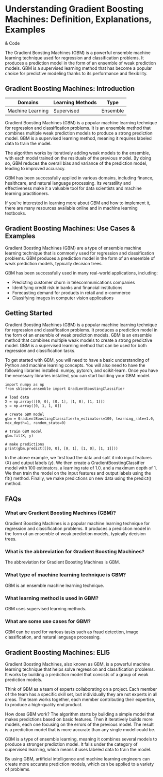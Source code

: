 # Understanding Gradient Boosting Machines: Definition, Explanations, Examples
& Code

The Gradient Boosting Machines (GBM) is a powerful ensemble machine learning
technique used for regression and classification problems. It produces a
prediction model in the form of an ensemble of weak prediction models. GBM is
a supervised learning method that has become a popular choice for predictive
modeling thanks to its performance and flexibility.

## Gradient Boosting Machines: Introduction

Domains | Learning Methods | Type  
---|---|---  
Machine Learning | Supervised | Ensemble  
  
Gradient Boosting Machines (GBM) is a popular machine learning technique for
regression and classification problems. It is an ensemble method that combines
multiple weak prediction models to produce a strong prediction model. GBM is a
supervised learning method, meaning it requires labeled data to train the
model.

The algorithm works by iteratively adding weak models to the ensemble, with
each model trained on the residuals of the previous model. By doing so, GBM
reduces the overall bias and variance of the prediction model, leading to
improved accuracy.

GBM has been successfully applied in various domains, including finance,
healthcare, and natural language processing. Its versatility and effectiveness
make it a valuable tool for data scientists and machine learning
practitioners.

If you're interested in learning more about GBM and how to implement it, there
are many resources available online and in machine learning textbooks.

## Gradient Boosting Machines: Use Cases & Examples

Gradient Boosting Machines (GBM) are a type of ensemble machine learning
technique that is commonly used for regression and classification problems.
GBM produces a prediction model in the form of an ensemble of weak prediction
models, typically decision trees.

GBM has been successfully used in many real-world applications, including:

  * Predicting customer churn in telecommunications companies
  * Identifying credit risk in banks and financial institutions
  * Forecasting demand for products in retail and e-commerce
  * Classifying images in computer vision applications

## Getting Started

Gradient Boosting Machines (GBM) is a popular machine learning technique for
regression and classification problems. It produces a prediction model in the
form of an ensemble of weak prediction models. GBM is an ensemble method that
combines multiple weak models to create a strong predictive model. GBM is a
supervised learning method that can be used for both regression and
classification tasks.

To get started with GBM, you will need to have a basic understanding of Python
and machine learning concepts. You will also need to have the following
libraries installed: numpy, pytorch, and scikit-learn. Once you have the
necessary libraries installed, you can start building your GBM model.

    
    
    
    import numpy as np
    from sklearn.ensemble import GradientBoostingClassifier
    
    # load data
    X = np.array([[0, 0], [0, 1], [1, 0], [1, 1]])
    y = np.array([0, 1, 1, 0])
    
    # create GBM model
    gbm = GradientBoostingClassifier(n_estimators=100, learning_rate=1.0, max_depth=1, random_state=0)
    
    # train GBM model
    gbm.fit(X, y)
    
    # make predictions
    print(gbm.predict([[0, 0], [0, 1], [1, 0], [1, 1]]))
    
    

In the above example, we first load the data and split it into input features
(X) and output labels (y). We then create a GradientBoostingClassifier model
with 100 estimators, a learning rate of 1.0, and a maximum depth of 1. We then
train the model on the input features and output labels using the fit()
method. Finally, we make predictions on new data using the predict() method.

## FAQs

### What are Gradient Boosting Machines (GBM)?

Gradient Boosting Machines is a popular machine learning technique for
regression and classification problems. It produces a prediction model in the
form of an ensemble of weak prediction models, typically decision trees.

### What is the abbreviation for Gradient Boosting Machines?

The abbreviation for Gradient Boosting Machines is GBM.

### What type of machine learning technique is GBM?

GBM is an ensemble machine learning technique.

### What learning method is used in GBM?

GBM uses supervised learning methods.

### What are some use cases for GBM?

GBM can be used for various tasks such as fraud detection, image
classification, and natural language processing.

## Gradient Boosting Machines: ELI5

Gradient Boosting Machines, also known as GBM, is a powerful machine learning
technique that helps solve regression and classification problems. It works by
building a prediction model that consists of a group of weak prediction
models.

Think of GBM as a team of experts collaborating on a project. Each member of
the team has a specific skill set, but individually they are not experts in
all areas. The team works together, each member contributing their expertise,
to produce a high-quality end product.

How does GBM work? The algorithm starts by building a simple model that makes
predictions based on basic features. Then it iteratively builds more models,
each one focusing on the errors of the previous model. The result is a
prediction model that is more accurate than any single model could be.

GBM is a type of ensemble learning, meaning it combines several models to
produce a stronger prediction model. It falls under the category of supervised
learning, which means it uses labeled data to train the model.

By using GBM, artificial intelligence and machine learning engineers can
create more accurate prediction models, which can be applied to a variety of
problems.